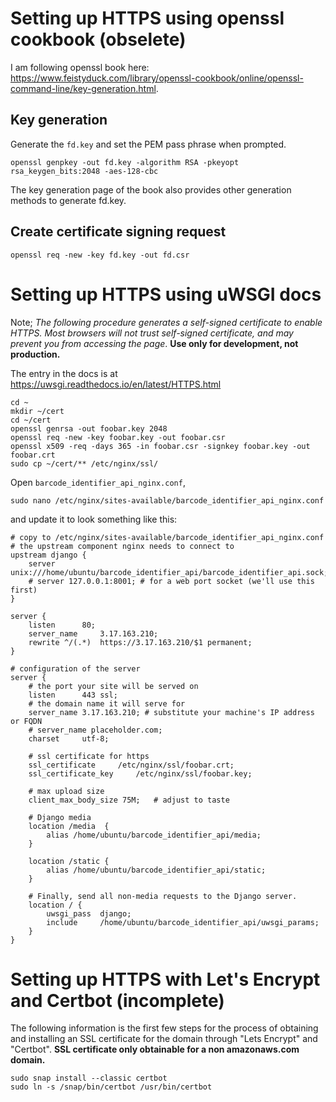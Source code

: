 # Setting up HTTPS using openssl cookbook (obselete)

I am following openssl book here: https://www.feistyduck.com/library/openssl-cookbook/online/openssl-command-line/key-generation.html. 

## Key generation
Generate the `fd.key` and set the PEM pass phrase when prompted.
```
openssl genpkey -out fd.key -algorithm RSA -pkeyopt rsa_keygen_bits:2048 -aes-128-cbc
```

The key generation page of the book also provides other generation methods to generate fd.key.

## Create certificate signing request
```
openssl req -new -key fd.key -out fd.csr
```

# Setting up HTTPS using uWSGI docs 

Note; *The following procedure generates a self-signed certificate to enable HTTPS. Most browsers will not trust self-signed certificate, and may prevent you from accessing the page*. **Use only for development, not production.**

The entry in the docs is at https://uwsgi.readthedocs.io/en/latest/HTTPS.html

```
cd ~
mkdir ~/cert
cd ~/cert 
openssl genrsa -out foobar.key 2048
openssl req -new -key foobar.key -out foobar.csr
openssl x509 -req -days 365 -in foobar.csr -signkey foobar.key -out foobar.crt
sudo cp ~/cert/** /etc/nginx/ssl/
```

Open `barcode_identifier_api_nginx.conf`,
```
sudo nano /etc/nginx/sites-available/barcode_identifier_api_nginx.conf
```
and update it to look something like this:
```
# copy to /etc/nginx/sites-available/barcode_identifier_api_nginx.conf
# the upstream component nginx needs to connect to
upstream django {
    server unix:///home/ubuntu/barcode_identifier_api/barcode_identifier_api.sock;
    # server 127.0.0.1:8001; # for a web port socket (we'll use this first)
}

server {
    listen      80;
    server_name     3.17.163.210;
    rewrite ^/(.*)  https://3.17.163.210/$1 permanent;
}

# configuration of the server
server {
    # the port your site will be served on
    listen      443 ssl;
    # the domain name it will serve for
    server_name 3.17.163.210; # substitute your machine's IP address or FQDN
    # server_name placeholder.com;
    charset     utf-8;

    # ssl certificate for https
    ssl_certificate     /etc/nginx/ssl/foobar.crt;
    ssl_certificate_key     /etc/nginx/ssl/foobar.key;

    # max upload size
    client_max_body_size 75M;   # adjust to taste

    # Django media
    location /media  {
        alias /home/ubuntu/barcode_identifier_api/media;
    }

    location /static {
        alias /home/ubuntu/barcode_identifier_api/static;
    }

    # Finally, send all non-media requests to the Django server.
    location / {
        uwsgi_pass  django;
        include     /home/ubuntu/barcode_identifier_api/uwsgi_params;
    }
}
```

# Setting up HTTPS with Let's Encrypt and Certbot (incomplete)

The following information is the first few steps for the process of obtaining and installing an SSL certificate for the domain through "Lets Encrypt" and "Certbot". **SSL certificate only obtainable for a non amazonaws.com domain.**

```
sudo snap install --classic certbot
sudo ln -s /snap/bin/certbot /usr/bin/certbot
```
